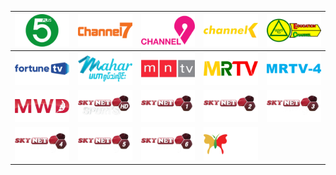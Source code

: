 | ![](https://raw.githubusercontent.com/RevGear/logo/master/Countries/MM/5Plus.png) | ![](https://raw.githubusercontent.com/RevGear/logo/master/Countries/MM/Channel7.png) | ![](https://raw.githubusercontent.com/RevGear/logo/master/Countries/MM/Channel9.png) | ![](https://raw.githubusercontent.com/RevGear/logo/master/Countries/MM/ChannelK.png) | ![](https://raw.githubusercontent.com/RevGear/logo/master/Countries/MM/EducationChannel.png) | 
|:---:|:---:|:---:|:---:|:---:| 
| ![](https://raw.githubusercontent.com/RevGear/logo/master/Countries/MM/FortuneTV.png) | ![](https://raw.githubusercontent.com/RevGear/logo/master/Countries/MM/MaharTV.png) | ![](https://raw.githubusercontent.com/RevGear/logo/master/Countries/MM/MNTV.png) | ![](https://raw.githubusercontent.com/RevGear/logo/master/Countries/MM/MRTV.png) | ![](https://raw.githubusercontent.com/RevGear/logo/master/Countries/MM/MRTV4.png) | 
| ![](https://raw.githubusercontent.com/RevGear/logo/master/Countries/MM/MWD.png) | ![](https://raw.githubusercontent.com/RevGear/logo/master/Countries/MM/SkyNetSports.png) | ![](https://raw.githubusercontent.com/RevGear/logo/master/Countries/MM/SkyNetSports1.png) | ![](https://raw.githubusercontent.com/RevGear/logo/master/Countries/MM/SkyNetSports2.png) | ![](https://raw.githubusercontent.com/RevGear/logo/master/Countries/MM/SkyNetSports3.png) | 
| ![](https://raw.githubusercontent.com/RevGear/logo/master/Countries/MM/SkyNetSports4.png) | ![](https://raw.githubusercontent.com/RevGear/logo/master/Countries/MM/SkyNetSports5.png) | ![](https://raw.githubusercontent.com/RevGear/logo/master/Countries/MM/SkyNetSports6.png) | ![](https://raw.githubusercontent.com/RevGear/logo/master/Countries/MM/YTV.png)  | 
